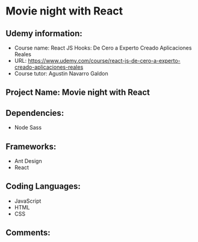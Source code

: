 # Movie night with React

## Udemy information:

-   Course name: React JS Hooks: De Cero a Experto Creado Aplicaciones Reales
-   URL: https://www.udemy.com/course/react-js-de-cero-a-experto-creado-aplicaciones-reales
-   Course tutor: Agustin Navarro Galdon

## Project Name: Movie night with React

## Dependencies:

-   Node Sass

## Frameworks:

-   Ant Design
-   React

## Coding Languages:

-   JavaScript
-   HTML
-   CSS

## Comments:
